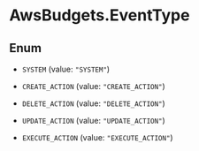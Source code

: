 # AwsBudgets.EventType

## Enum


* `SYSTEM` (value: `"SYSTEM"`)

* `CREATE_ACTION` (value: `"CREATE_ACTION"`)

* `DELETE_ACTION` (value: `"DELETE_ACTION"`)

* `UPDATE_ACTION` (value: `"UPDATE_ACTION"`)

* `EXECUTE_ACTION` (value: `"EXECUTE_ACTION"`)


